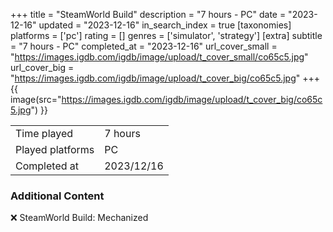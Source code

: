 +++
title = "SteamWorld Build"
description = "7 hours - PC"
date = "2023-12-16"
updated = "2023-12-16"
in_search_index = true
[taxonomies]
platforms = ['pc']
rating = []
genres = ['simulator', 'strategy']
[extra]
subtitle = "7 hours - PC"
completed_at = "2023-12-16"
url_cover_small = "https://images.igdb.com/igdb/image/upload/t_cover_small/co65c5.jpg"
url_cover_big = "https://images.igdb.com/igdb/image/upload/t_cover_big/co65c5.jpg"
+++
{{ image(src="https://images.igdb.com/igdb/image/upload/t_cover_big/co65c5.jpg") }}

|              |            |
| ------------ | ---------- |
| Time played  | 7 hours |
| Played platforms    | PC |
| Completed at | 2023/12/16 |



### Additional Content


❌ SteamWorld Build: Mechanized